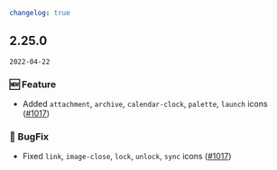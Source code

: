 ```yaml
changelog: true
```

## 2.25.0

`2022-04-22`

### 🆕 Feature

- Added `attachment`, `archive`, `calendar-clock`, `palette`, `launch` icons ([#1017](https://github.com/mb-design/mb-design-vue/pull/1017))

### 🐛 BugFix

- Fixed `link`, `image-close`, `lock`, `unlock`, `sync` icons ([#1017](https://github.com/mb-design/mb-design-vue/pull/1017))

